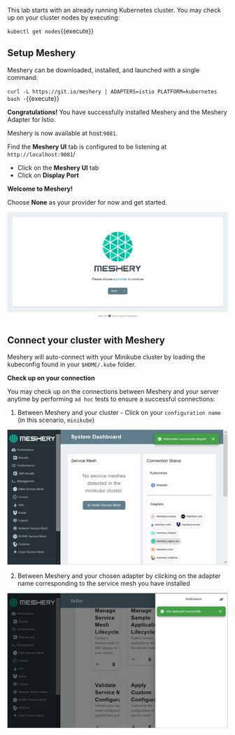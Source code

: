 This lab starts with an already running Kubernetes cluster. You may check up on your cluster nodes by executing:

`kubectl get nodes`{{execute}}

## Setup Meshery

Meshery can be downloaded, installed, and launched with a single command:

`curl -L https://git.io/meshery | ADAPTERS=istio PLATFORM=kubernetes bash -`{{execute}}

**Congratulations!** You have successfully installed Meshery and the Meshery Adapter for Istio.

Meshery is now available at host:`9081`.

Find the **Meshery UI** tab is configured to be listening at `http://localhost:9081`/

- Click on the **Meshery UI** tab
- Click on **Display Port**

**Welcome to Meshery!**

Choose **None** as your provider for now and get started.

![Meshery landing page](./assets/meshery-none-provider.png)

## Connect your cluster with Meshery

Meshery will auto-connect with your Minikube cluster by loading the kubeconfig found in your `$HOME/.kube` folder.

**Check up on your connection**

You may check up on the connections between Meshery and your server anytime by performing `ad hoc` tests to ensure a successful connections:

1. Between Meshery and your cluster - Click on your `configuration name` (in this scenario, `minikube`)

![Meshery connected with cluster](./assets/cluster-up.png)

2. Between Meshery and your chosen adapter by clicking on the adapter name corresponding to the service mesh you have installed

![Meshery connected with adapter](./assets/adapter-up.png)
